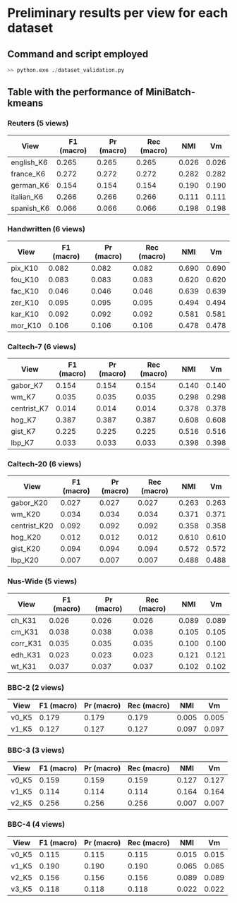 # Preliminary results per view for each dataset

## Command and script employed
```python
>> python.exe ./dataset_validation.py
```

## Table with the performance of MiniBatch-kmeans

### Reuters (5 views)

|    View    |  F1 (macro)  |  Pr (macro)  |  Rec (macro)  |  NMI  |  Vm   |
|------------|--------------|--------------|---------------|-------|-------|
| english_K6 |    0.265     |    0.265     |     0.265     | 0.026 | 0.026 |
| france_K6  |    0.272     |    0.272     |     0.272     | 0.282 | 0.282 |
| german_K6  |    0.154     |    0.154     |     0.154     | 0.190 | 0.190 |
| italian_K6 |    0.266     |    0.266     |     0.266     | 0.111 | 0.111 |
| spanish_K6 |    0.066     |    0.066     |     0.066     | 0.198 | 0.198 |

### Handwritten (6 views)

|  View   |  F1 (macro)  |  Pr (macro)  |  Rec (macro)  |  NMI  |  Vm   |
|---------|--------------|--------------|---------------|-------|-------|
| pix_K10 |    0.082     |    0.082     |     0.082     | 0.690 | 0.690 |
| fou_K10 |    0.083     |    0.083     |     0.083     | 0.620 | 0.620 |
| fac_K10 |    0.046     |    0.046     |     0.046     | 0.639 | 0.639 |
| zer_K10 |    0.095     |    0.095     |     0.095     | 0.494 | 0.494 |
| kar_K10 |    0.092     |    0.092     |     0.092     | 0.581 | 0.581 |
| mor_K10 |    0.106     |    0.106     |     0.106     | 0.478 | 0.478 |

### Caltech-7 (6 views)

|    View     |  F1 (macro)  |  Pr (macro)  |  Rec (macro)  |  NMI  |  Vm   |
|-------------|--------------|--------------|---------------|-------|-------|
|  gabor_K7   |    0.154     |    0.154     |     0.154     | 0.140 | 0.140 |
|    wm_K7    |    0.035     |    0.035     |     0.035     | 0.298 | 0.298 |
| centrist_K7 |    0.014     |    0.014     |     0.014     | 0.378 | 0.378 |
|   hog_K7    |    0.387     |    0.387     |     0.387     | 0.608 | 0.608 |
|   gist_K7   |    0.225     |    0.225     |     0.225     | 0.516 | 0.516 |
|   lbp_K7    |    0.033     |    0.033     |     0.033     | 0.398 | 0.398 |

### Caltech-20 (6 views)

|     View     |  F1 (macro)  |  Pr (macro)  |  Rec (macro)  |  NMI  |  Vm   |
|--------------|--------------|--------------|---------------|-------|-------|
|  gabor_K20   |    0.027     |    0.027     |     0.027     | 0.263 | 0.263 |
|    wm_K20    |    0.034     |    0.034     |     0.034     | 0.371 | 0.371 |
| centrist_K20 |    0.092     |    0.092     |     0.092     | 0.358 | 0.358 |
|   hog_K20    |    0.012     |    0.012     |     0.012     | 0.610 | 0.610 |
|   gist_K20   |    0.094     |    0.094     |     0.094     | 0.572 | 0.572 |
|   lbp_K20    |    0.007     |    0.007     |     0.007     | 0.488 | 0.488 |

### Nus-Wide (5 views)

|   View   |  F1 (macro)  |  Pr (macro)  |  Rec (macro)  |  NMI  |  Vm   |
|----------|--------------|--------------|---------------|-------|-------|
|  ch_K31  |    0.026     |    0.026     |     0.026     | 0.089 | 0.089 |
|  cm_K31  |    0.038     |    0.038     |     0.038     | 0.105 | 0.105 |
| corr_K31 |    0.035     |    0.035     |     0.035     | 0.100 | 0.100 |
| edh_K31  |    0.023     |    0.023     |     0.023     | 0.121 | 0.121 |
|  wt_K31  |    0.037     |    0.037     |     0.037     | 0.102 | 0.102 |

### BBC-2 (2 views)

|  View  |  F1 (macro)  |  Pr (macro)  |  Rec (macro)  |  NMI  |  Vm   |
|--------|--------------|--------------|---------------|-------|-------|
| v0_K5  |    0.179     |    0.179     |     0.179     | 0.005 | 0.005 |
| v1_K5  |    0.127     |    0.127     |     0.127     | 0.097 | 0.097 |

### BBC-3 (3 views)

|  View  |  F1 (macro)  |  Pr (macro)  |  Rec (macro)  |  NMI  |  Vm   |
|--------|--------------|--------------|---------------|-------|-------|
| v0_K5  |    0.159     |    0.159     |     0.159     | 0.127 | 0.127 |
| v1_K5  |    0.114     |    0.114     |     0.114     | 0.164 | 0.164 |
| v2_K5  |    0.256     |    0.256     |     0.256     | 0.007 | 0.007 |

### BBC-4 (4 views)

|  View  |  F1 (macro)  |  Pr (macro)  |  Rec (macro)  |  NMI  |  Vm   |
|--------|--------------|--------------|---------------|-------|-------|
| v0_K5  |    0.115     |    0.115     |     0.115     | 0.015 | 0.015 |
| v1_K5  |    0.190     |    0.190     |     0.190     | 0.065 | 0.065 |
| v2_K5  |    0.156     |    0.156     |     0.156     | 0.089 | 0.089 |
| v3_K5  |    0.118     |    0.118     |     0.118     | 0.022 | 0.022 |
